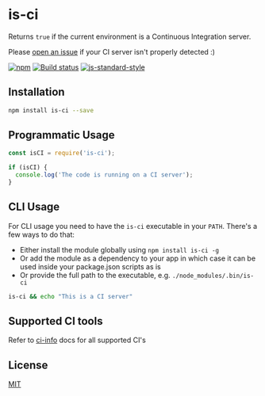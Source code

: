 # is-ci

Returns `true` if the current environment is a Continuous Integration
server.

Please [open an issue](https://github.com/watson/is-ci/issues) if your
CI server isn't properly detected :)

[![npm](https://img.shields.io/npm/v/is-ci.svg)](https://www.npmjs.com/package/is-ci)
[![Build status](https://travis-ci.org/watson/is-ci.svg?branch=master)](https://travis-ci.org/watson/is-ci)
[![js-standard-style](https://img.shields.io/badge/code%20style-standard-brightgreen.svg?style=flat)](https://github.com/feross/standard)

## Installation

```bash
npm install is-ci --save
```

## Programmatic Usage

```js
const isCI = require('is-ci');

if (isCI) {
  console.log('The code is running on a CI server');
}
```

## CLI Usage

For CLI usage you need to have the `is-ci` executable in your `PATH`.
There's a few ways to do that:

- Either install the module globally using `npm install is-ci -g`
- Or add the module as a dependency to your app in which case it can be
  used inside your package.json scripts as is
- Or provide the full path to the executable, e.g.
  `./node_modules/.bin/is-ci`

```bash
is-ci && echo "This is a CI server"
```

## Supported CI tools

Refer to [ci-info](https://github.com/watson/ci-info#supported-ci-tools) docs for all supported CI's

## License

[MIT](LICENSE)
